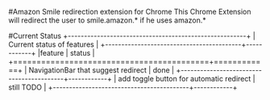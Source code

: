 #Amazon Smile redirection extension for Chrome
This Chrome Extension will redirect the user to smile.amazon.* if he uses amazon.*

#Current Status
+-------------------------------------------------------+
| Current status of features                            |
+------------------------------------------+------------+
|feature                                   |     status |
+==========================================+============+
| NavigationBar that suggest redirect      |     done   |
+------------------------------------------+------------+
| add toggle button for automatic redirect | still TODO |
+------------------------------------------+------------+
